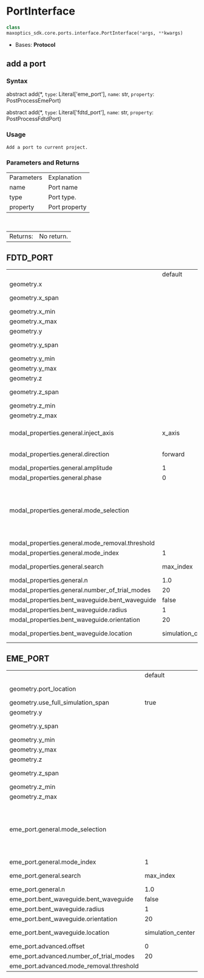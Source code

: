 # PortInterface

```py
class 
maxoptics_sdk.core.ports.interface.PortInterface(*args, **kwargs)
```

- Bases: **Protocol**
  
##  add a port

### Syntax

abstract add(*, `type`: Literal['eme_port'], `name`: str, `property`: PostProcessEmePort)

abstract add(*, `type`: Literal['fdtd_port'], `name`: str, `property`: PostProcessFdtdPort)

### Usage

`Add a port to current project.`

### Parameters and Returns

<table class="custom-table">
  <tr>
    <td class="typeface">Parameters</td>
    <td class="typeface">Explanation</td>
  </tr>
  <tr>
    <td>name</td>
    <td> Port name</td>
  </tr>
  <tr>
    <td>type</td>
    <td style={{width: '50rem'}}>Port type.
    </td>
  </tr>
  <tr>
    <td>property</td>
    <td> Port property</td>
  </tr>
</table>

<br/>
<table class="custom-table">
  <tr>
    <td class="third-column">Returns:</td>
    <td class="fourth-column">No return.</td>
  </tr>
</table>

## FDTD_PORT
<table class="custom-table">
  <tr>
    <td class="typeface"></td>
    <td class="typeface">default</td>
    <td class="typeface">type</td>
    <td class="typeface">notes</td>
  </tr>
  <tr>
    <td>geometry.x</td>
    <td></td>
    <td>float</td>
    <td></td>
  </tr>
  <tr>
    <td>geometry.x_span</td>
    <td></td>
    <td>float</td>
    <td>Restrained by condition: >=0.</td>
  </tr>
  <tr>
    <td>geometry.x_min</td>
    <td></td>
    <td>float</td>
    <td></td>
  </tr>
  <tr>
    <td>geometry.x_max</td>
    <td></td>
    <td>float</td>
    <td></td>
  </tr>
  <tr>
    <td>geometry.y</td>
    <td></td>
    <td>float</td>
    <td></td>
  </tr>
  <tr>
    <td>geometry.y_span</td>
    <td></td>
    <td>float</td>
    <td>Restrained by condition: >=0.</td>
  </tr>
  <tr>
    <td>geometry.y_min</td>
    <td></td>
    <td>float</td>
    <td></td>
  </tr>
  <tr>
    <td>geometry.y_max</td>
    <td></td>
    <td>float</td>
    <td></td>
  </tr>
  <tr>
    <td>geometry.z</td>
    <td></td>
    <td>float</td>
    <td></td>
  </tr>
  <tr>
    <td>geometry.z_span</td>
    <td></td>
    <td>float</td>
    <td>Restrained by condition: >=0.</td>
  </tr>
  <tr>
    <td>geometry.z_min</td>
    <td></td>
    <td>float</td>
    <td></td>
  </tr>
  <tr>
    <td>geometry.z_max</td>
    <td></td>
    <td>float</td>
    <td></td>
  </tr>
  <tr>
    <td>modal_properties.general.inject_axis</td>
    <td>x_axis</td>
    <td>string</td>
    <td>Selections are ['x_axis', 'y_axis', 'z_axis', 'x', 'y', 'z'].</td>
  </tr>
  <tr>
    <td>modal_properties.general.direction</td>
    <td>forward</td>
    <td>string</td>
    <td>Selections are ['forward', 'backward'].</td>
  </tr>
  <tr>
    <td>modal_properties.general.amplitude</td>
    <td>1</td>
    <td>float</td>
    <td></td>
  </tr>
  <tr>
    <td>modal_properties.general.phase</td>
    <td>0</td>
    <td>float</td>
    <td></td>
  </tr>
  <tr>
    <td>modal_properties.general.mode_selection</td>
    <td></td>
    <td>string</td>
    <td>Selections are ['fundamental', 'fundamental_TE', 'fundamental_TM', 'fundamental_TE_and_TM', 'user_select', 'user_import'].</td>
  </tr>
  <tr>
    <td>modal_properties.general.mode_removal.threshold</td>
    <td></td>
    <td>float</td>
    <td></td>
  </tr>
  <tr>
    <td>modal_properties.general.mode_index</td>
    <td>1</td>
    <td>integer</td>
    <td></td>
  </tr>
  <tr>
    <td>modal_properties.general.search</td>
    <td>max_index</td>
    <td>string</td>
    <td>Selections are ['near_n', 'max_index'].</td>
  </tr>
  <tr>
    <td>modal_properties.general.n</td>
    <td>1.0</td>
    <td>float</td>
    <td></td>
  </tr>
  <tr>
    <td>modal_properties.general.number_of_trial_modes</td>
    <td>20</td>
    <td>integer</td>
    <td></td>
  </tr>
  <tr>
    <td>modal_properties.bent_waveguide.bent_waveguide</td>
    <td>false</td>
    <td>bool</td>
    <td></td>
  </tr>
  <tr>
    <td>modal_properties.bent_waveguide.radius</td>
    <td>1</td>
    <td>float</td>
    <td></td>
  </tr>
  <tr>
    <td>modal_properties.bent_waveguide.orientation</td>
    <td>20</td>
    <td>float</td>
    <td></td>
  </tr>
  <tr>
    <td>modal_properties.bent_waveguide.location</td>
    <td>simulation_center</td>
    <td>string</td>
    <td>Selections are ['simulation_center'].</td>
  </tr>
</table>

## EME_PORT
<table class="custom-table">
 <tr>
    <td class="typeface"></td>
    <td class="typeface">default</td>
    <td class="typeface">type</td>
    <td class="typeface">notes</td>
  </tr>
  <tr>
    <td>geometry.port_location</td>
    <td></td>
    <td>string</td>
    <td>Selections are ['left', 'right'].</td>
  </tr>
  <tr>
    <td>geometry.use_full_simulation_span</td>
    <td>true</td>
    <td>bool</td>
    <td></td>
  </tr>
  <tr>
    <td>geometry.y</td>
    <td></td>
    <td>float</td>
    <td></td>
  </tr>
  <tr>
    <td>geometry.y_span</td>
    <td></td>
    <td>float</td>
    <td>Restrained by condition: >=0.</td>
  </tr>
  <tr>
    <td>geometry.y_min</td>
    <td></td>
    <td>float</td>
    <td></td>
  </tr>
  <tr>
    <td>geometry.y_max</td>
    <td></td>
    <td>float</td>
    <td></td>
  </tr>
  <tr>
    <td>geometry.z</td>
    <td></td>
    <td>float</td>
    <td></td>
  </tr>
  <tr>
    <td>geometry.z_span</td>
    <td></td>
    <td>float</td>
    <td>Restrained by condition: >=0.</td>
  </tr>
  <tr>
    <td>geometry.z_min</td>
    <td></td>
    <td>float</td>
    <td></td>
  </tr>
  <tr>
    <td>geometry.z_max</td>
    <td></td>
    <td>float</td>
    <td></td>
  </tr>
  <tr>
    <td>eme_port.general.mode_selection</td>
    <td></td>
    <td>string</td>
    <td>Selections are ['fundamental', 'fundamental_TE', 'fundamental_TM', 'fundamental_TE_and_TM', 'user_select', 'user_import'].</td>
  </tr>
  <tr>
    <td>eme_port.general.mode_index</td>
    <td>1</td>
    <td>integer</td>
    <td></td>
  </tr>
  <tr>
    <td>eme_port.general.search</td>
    <td>max_index</td>
    <td>string</td>
    <td>Selections are ['near_n', 'max_index'].</td>
  </tr>
  <tr>
    <td>eme_port.general.n</td>
    <td>1.0</td>
    <td>integer</td>
    <td></td>
  </tr>
  <tr>
    <td>eme_port.bent_waveguide.bent_waveguide</td>
    <td>false</td>
    <td>bool</td>
    <td></td>
  </tr>
  <tr>
    <td>eme_port.bent_waveguide.radius</td>
    <td>1</td>
    <td>float</td>
    <td></td>
  </tr>
  <tr>
    <td>eme_port.bent_waveguide.orientation</td>
    <td>20</td>
    <td>float</td>
    <td></td>
  </tr>
  <tr>
    <td>eme_port.bent_waveguide.location</td>
    <td>simulation_center</td>
    <td>string</td>
    <td>Selections are ['simulation_center'].</td>
  </tr>
  <tr>
    <td>eme_port.advanced.offset</td>
    <td>0</td>
    <td>float</td>
    <td></td>
  </tr>
  <tr>
    <td>eme_port.advanced.number_of_trial_modes</td>
    <td>20</td>
    <td>integer</td>
    <td></td>
  </tr>
  <tr>
    <td>eme_port.advanced.mode_removal.threshold</td>
    <td></td>
    <td>float</td>
    <td></td>
  </tr>
</table>
